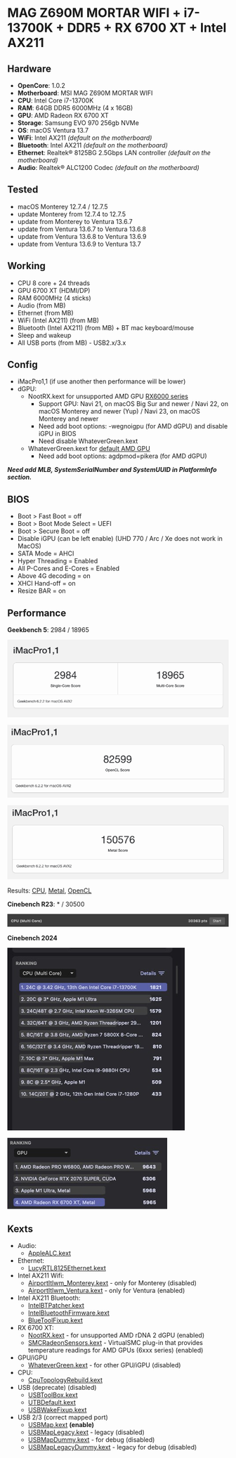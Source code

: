 # MAG Z690M MORTAR WIFI + i7-13700K + DDR5 + RX 6700 XT + Intel AX211

## Hardware

- **OpenCore**: 1.0.2
- **Motherboard**: MSI MAG Z690M MORTAR WIFI
- **CPU**: Intel Core i7-13700K
- **RAM**: 64GB DDR5 6000MHz (4 x 16GB)
- **GPU**: AMD Radeon RX 6700 XT
- **Storage**: Samsung EVO 970 256gb NVMe
- **OS**: macOS Ventura 13.7
- **WiFi**: Intel AX211 _(default on the motherboard)_
- **Bluetooth**: Intel AX211 _(default on the motherboard)_
- **Ethernet**: Realtek® 8125BG 2.5Gbps LAN controller _(default on the motherboard)_
- **Audio**: Realtek® ALC1200 Codec _(default on the motherboard)_

## Tested

- macOS Monterey 12.7.4 / 12.7.5
- update Monterey from 12.7.4 to 12.7.5
- update from Monterey to Ventura 13.6.7
- update from Ventura 13.6.7 to Ventura 13.6.8
- update from Ventura 13.6.8 to Ventura 13.6.9
- update from Ventura 13.6.9 to Ventura 13.7

## Working

- CPU 8 core + 24 threads
- GPU 6700 XT (HDMI/DP)
- RAM 6000MHz (4 sticks)
- Audio (from MB)
- Ethernet (from MB)
- WiFi (Intel AX211) (from MB)
- Bluetooth (Intel AX211) (from MB) + BT mac keyboard/mouse
- Sleep and wakeup
- All USB ports (from MB) - USB2.x/3.x

## Config

- iMacPro1,1 (if use another then performance will be lower)
- dGPU:
  - NootRX.kext for unsupported AMD GPU [RX6000 series](https://en.wikipedia.org/wiki/Radeon_RX_6000_series) 
    - Support GPU: Navi 21, on macOS Big Sur and newer / Navi 22, on macOS Monterey and newer (Yup) / Navi 23, on macOS Monterey and newer
    - Need add boot options: -wegnoigpu (for AMD dGPU) and disable iGPU in BIOS
    - Need disable WhateverGreen.kext
  - WhateverGreen.kext for [default AMD GPU](https://dortania.github.io/GPU-Buyers-Guide/modern-gpus/amd-gpu.html)
    - Need add boot options: agdpmod=pikera (for AMD dGPU)

_**Need add MLB, SystemSerialNumber and SystemUUID in PlatformInfo section.**_

## BIOS

- Boot > Fast Boot = off
- Boot > Boot Mode Select = UEFI
- Boot > Secure Boot = off
- Disable iGPU (can be left enable) (UHD 770 / Arc / Xe does not work in MacOS)
- SATA Mode = AHCI
- Hyper Threading = Enabled
- All P-Cores and E-Cores = Enabled
- Above 4G decoding = on
- XHCI Hand-off = on
- Resize BAR = on

## Performance

**Geekbench 5**: 2984 / 18965

![Multi-Core](https://github.com/FlexIDK/EFI-Z690/blob/master/_/gb_cpu.png)

![Multi-Core](https://github.com/FlexIDK/EFI-Z690/blob/master/_/gb_opencl.png)

![Multi-Core](https://github.com/FlexIDK/EFI-Z690/blob/master/_/gb_metal.png)

Results: [CPU](https://browser.geekbench.com/v6/cpu/6048962), 
[Metal](https://browser.geekbench.com/v6/compute/2166660), 
[OpenCL](https://browser.geekbench.com/v6/compute/2166666)

**Cinebench R23**: * / 30500

![Multi-Core](https://github.com/FlexIDK/EFI-Z690/blob/master/_/cb_r23_m.png)

**Cinebench 2024**

![Multi-Core](https://github.com/FlexIDK/EFI-Z690/blob/master/_/cinebench_mc.jpg)

![RX 6700 XT](https://github.com/FlexIDK/EFI-Z690/blob/master/_/cinebench_rx6700.jpg)

## Kexts

- Audio:
  - [AppleALC.kext](EFI%2FOC%2FKexts%2FAppleALC.kext)
- Ethernet:
  - [LucyRTL8125Ethernet.kext](EFI%2FOC%2FKexts%2FLucyRTL8125Ethernet.kext)
- Intel AX211 Wifi:
  - [AirportItlwm_Monterey.kext](EFI%2FOC%2FKexts%2FAirportItlwm_Monterey.kext) - only for Monterey (disabled)
  - [AirportItlwm_Ventura.kext](EFI%2FOC%2FKexts%2FAirportItlwm_Ventura.kext) - only for Ventura (enabled)
- Intel AX211 Bluetooth:
  - [IntelBTPatcher.kext](EFI%2FOC%2FKexts%2FIntelBTPatcher.kext)
  - [IntelBluetoothFirmware.kext](EFI%2FOC%2FKexts%2FIntelBluetoothFirmware.kext)
  - [BlueToolFixup.kext](EFI%2FOC%2FKexts%2FBlueToolFixup.kext)
- RX 6700 XT:
  - [NootRX.kext](EFI%2FOC%2FKexts%2FNootRX.kext) - for unsupported AMD rDNA 2 dGPU (enabled)
  - [SMCRadeonSensors.kext](EFI%2FOC%2FKexts%2FSMCRadeonSensors.kext) - VirtualSMC plug-in that provides temperature readings for AMD GPUs (6xxx series) (enabled)
- GPU/iGPU
  - [WhateverGreen.kext](EFI%2FOC%2FKexts%2FWhateverGreen.kext) - for other GPU/iGPU (disabled)
- CPU:
  - [CpuTopologyRebuild.kext](EFI%2FOC%2FKexts%2FCpuTopologyRebuild.kext)
- USB (deprecate) (disabled)
  - [USBToolBox.kext](EFI%2FOC%2FKexts%2FUSBToolBox.kext)
  - [UTBDefault.kext](EFI%2FOC%2FKexts%2FUTBDefault.kext)
  - [USBWakeFixup.kext](EFI%2FOC%2FKexts%2FUSBWakeFixup.kext)
- USB 2/3 (correct mapped port)
  - [USBMap.kext](EFI%2FOC%2FKexts%2FUSBMap.kext) **(enable)**
  - [USBMapLegacy.kext](EFI%2FOC%2FKexts%2FUSBMapLegacy.kext) - legacy (disabled)
  - [USBMapDummy.kext](EFI%2FOC%2FKexts%2FUSBMapDummy.kext) - for debug (disabled)
  - [USBMapLegacyDummy.kext](EFI%2FOC%2FKexts%2FUSBMapLegacyDummy.kext) - legacy for debug (disabled)